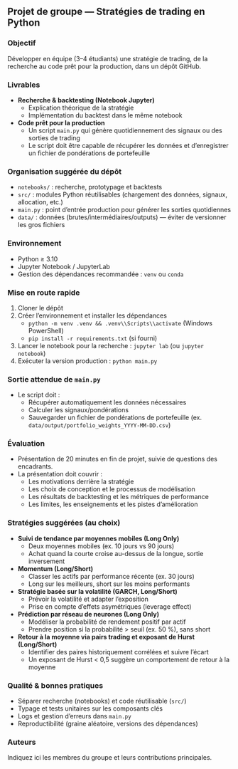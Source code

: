 ## Projet de groupe — Stratégies de trading en Python

### Objectif
Développer en équipe (3–4 étudiants) une stratégie de trading, de la recherche au code prêt pour la production, dans un dépôt GitHub.

### Livrables
- **Recherche & backtesting (Notebook Jupyter)**
  - Explication théorique de la stratégie
  - Implémentation du backtest dans le même notebook
- **Code prêt pour la production**
  - Un script `main.py` qui génère quotidiennement des signaux ou des sorties de trading
  - Le script doit être capable de récupérer les données et d’enregistrer un fichier de pondérations de portefeuille

### Organisation suggérée du dépôt
- `notebooks/` : recherche, prototypage et backtests
- `src/` : modules Python réutilisables (chargement des données, signaux, allocation, etc.)
- `main.py` : point d’entrée production pour générer les sorties quotidiennes
- `data/` : données (brutes/intermédiaires/outputs) — éviter de versionner les gros fichiers

### Environnement
- Python ≥ 3.10
- Jupyter Notebook / JupyterLab
- Gestion des dépendances recommandée : `venv` ou `conda`

### Mise en route rapide
1. Cloner le dépôt
2. Créer l’environnement et installer les dépendances
   - `python -m venv .venv && .venv\\Scripts\\activate` (Windows PowerShell)
   - `pip install -r requirements.txt` (si fourni)
3. Lancer le notebook pour la recherche : `jupyter lab` (ou `jupyter notebook`)
4. Exécuter la version production : `python main.py`

### Sortie attendue de `main.py`
- Le script doit :
  - Récupérer automatiquement les données nécessaires
  - Calculer les signaux/pondérations
  - Sauvegarder un fichier de pondérations de portefeuille (ex. `data/output/portfolio_weights_YYYY-MM-DD.csv`)

### Évaluation
- Présentation de 20 minutes en fin de projet, suivie de questions des encadrants.
- La présentation doit couvrir :
  - Les motivations derrière la stratégie
  - Les choix de conception et le processus de modélisation
  - Les résultats de backtesting et les métriques de performance
  - Les limites, les enseignements et les pistes d’amélioration

### Stratégies suggérées (au choix)
- **Suivi de tendance par moyennes mobiles (Long Only)**
  - Deux moyennes mobiles (ex. 10 jours vs 90 jours)
  - Achat quand la courte croise au-dessus de la longue, sortie inversement
- **Momentum (Long/Short)**
  - Classer les actifs par performance récente (ex. 30 jours)
  - Long sur les meilleurs, short sur les moins performants
- **Stratégie basée sur la volatilité (GARCH, Long/Short)**
  - Prévoir la volatilité et adapter l’exposition
  - Prise en compte d’effets asymétriques (leverage effect)
- **Prédiction par réseau de neurones (Long Only)**
  - Modéliser la probabilité de rendement positif par actif
  - Prendre position si la probabilité > seuil (ex. 50 %), sans short
- **Retour à la moyenne via pairs trading et exposant de Hurst (Long/Short)**
  - Identifier des paires historiquement corrélées et suivre l’écart
  - Un exposant de Hurst < 0,5 suggère un comportement de retour à la moyenne

### Qualité & bonnes pratiques
- Séparer recherche (notebooks) et code réutilisable (`src/`)
- Typage et tests unitaires sur les composants clés
- Logs et gestion d’erreurs dans `main.py`
- Reproductibilité (graine aléatoire, versions des dépendances)

### Auteurs
Indiquez ici les membres du groupe et leurs contributions principales.